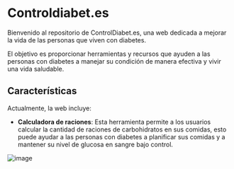 # Controldiabet.es

Bienvenido al repositorio de ControlDiabet.es, una web dedicada a mejorar la vida de las personas que viven con diabetes.

El objetivo es proporcionar herramientas y recursos que ayuden a las personas con diabetes a manejar su condición de manera efectiva y vivir una vida saludable.

## Características

Actualmente, la web incluye:

- **Calculadora de raciones**: Esta herramienta permite a los usuarios calcular la cantidad de raciones de carbohidratos en sus comidas, esto puede ayudar a las personas con diabetes a planificar sus comidas y a mantener su nivel de glucosa en sangre bajo control.

![image](https://github.com/pugafran/controldiabet.es/assets/67395721/0d00f1b7-e216-47ab-a625-baa6e94420ba)
